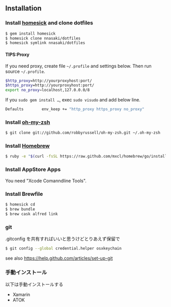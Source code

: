 ## Installation

### Install [homesick](https://github.com/technicalpickles/homesick) and clone dotfiles

```sh
$ gem install homesick
$ homesick clone nnasaki/dotfiles
$ homesick symlink nnasaki/dotfiles
```

#### TIPS:Proxy
If you need proxy, create file `~/.profile` and settings below.
Then run source `~/.profile`.

```sh
$http_proxy=http://yourproxyhost:port/
$https_proxy=http://yourproxyhost:port/
export no_proxy=localhost,127.0.0.0/8
```

If you `sudo gem install …`,  exec `sudo visudo` and add below line.

```sh
Defaults        env_keep += "http_proxy https_proxy no_proxy"
```

### Install [oh-my-zsh](https://github.com/robbyrussell/oh-my-zsh)

```sh
$ git clone git://github.com/robbyrussell/oh-my-zsh.git ~/.oh-my-zsh
```

### Install [Homebrew](http://brew.sh/)

```sh
$ ruby -e "$(curl -fsSL https://raw.github.com/mxcl/homebrew/go/install)"
```

### Install AppStore Apps

You need "Xcode Comanndline Tools".

### Install Brewfile
 
```sh
$ homesick cd
$ brew bundle
$ brew cask alfred link
```

### git
.gitconfig を共有すればいいと思うけどとりあえず保留で

```sh
$ git config --global credential.helper osxkeychain
```

see also https://help.github.com/articles/set-up-git

### 手動インストール
以下は手動インストールする

- Xamarin
- ATOK
